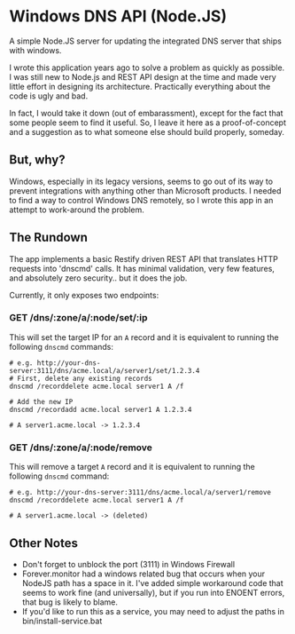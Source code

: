 Windows DNS API (Node.JS)
===========

A simple Node.JS server for updating the integrated DNS server that ships with windows.

I wrote this application years ago to solve a problem as quickly as possible. I was still new to Node.js and REST API design at the time and made very little effort in designing its architecture. Practically everything about the code is ugly and bad.

In fact, I would take it down (out of embarassment), except for the fact that some people seem to find it useful. So, I leave it here as a proof-of-concept and a suggestion as to what someone else should build properly, someday.

But, why?
-----
Windows, especially in its legacy versions, seems to go out of its way to prevent integrations with anything other than Microsoft products. I needed to find a way to control Windows DNS remotely, so I wrote this app in an attempt to work-around the problem.

The Rundown
----
The app implements a basic Restify driven REST API that translates HTTP requests into 'dnscmd' calls.  It has minimal validation, very few features, and absolutely zero security.. but it does the job.

Currently, it only exposes two endpoints:

### GET /dns/:zone/a/:node/set/:ip

This will set the target IP for an `A` record and it is equivalent to running the following `dnscmd` commands:

```
# e.g. http://your-dns-server:3111/dns/acme.local/a/server1/set/1.2.3.4   
# First, delete any existing records
dnscmd /recorddelete acme.local server1 A /f
    
# Add the new IP
dnscmd /recordadd acme.local server1 A 1.2.3.4

# A server1.acme.local -> 1.2.3.4
```

### GET /dns/:zone/a/:node/remove

This will remove a target `A` record and it is equivalent to running the following `dnscmd` command:

```
# e.g. http://your-dns-server:3111/dns/acme.local/a/server1/remove
dnscmd /recorddelete acme.local server1 A /f

# A server1.acme.local -> (deleted)
```

Other Notes
----

* Don't forget to unblock the port (3111) in Windows Firewall
* Forever.monitor had a windows related bug that occurs when your NodeJS path has a space in it.  I've added simple workaround code that seems to work fine (and universally), but if you run into ENOENT errors, that bug is likely to blame.
* If you'd like to run this as a service, you may need to adjust the paths in bin/install-service.bat
